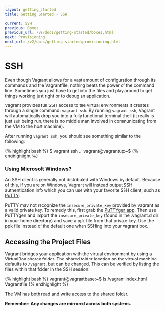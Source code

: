 ```yaml
---
layout: getting_started
title: Getting Started - SSH

current: SSH
previous: Boxes
previous_url: /v2/docs/getting-started/boxes.html
next: Provisioning
next_url: /v2/docs/getting-started/provisioning.html
---
```

# SSH

Even though Vagrant allows for a vast amount of configuration through its
commands and the Vagrantfile, nothing beats the power of the command line.
Sometimes you just have to get into the files and play around to get things
working just right or to debug an application.

Vagrant provides full SSH access to the virtual environments it creates
through a single command: `vagrant ssh`. By running `vagrant ssh`, Vagrant
will automatically drop you into a fully functional terminal shell (it
really is just `ssh`  being run, there is no middle man involved in communicating
from the VM to the host machine).

After running `vagrant ssh`, you should see something similar to the
following:

{% highlight bash %}
$ vagrant ssh
...
vagrant@vagrantup:~$
{% endhighlight %}

<div class="alert alert-block alert-notice">
  <h3>Using Microsoft Windows?</h3>
  <p>
    An SSH client is generally not distributed with Windows by default. Because of this,
    if you are on Windows, Vagrant will instead output SSH authentication info
    which you can use with your favorite SSH client, such as
    <a href="http://www.chiark.greenend.org.uk/~sgtatham/putty/">PuTTY</a>.
  </p>
  <p>
    PuTTY may not recognize the <code>insecure_private_key</code> provided by
    vagrant as a valid private key.  To remedy this, first grab the 
    <a href="http://www.chiark.greenend.org.uk/~sgtatham/putty/download.html">PuTTYgen app</a>.  
    Then use PuTTYgen and import the <code>insecure_private_key</code> (found
    in the .vagrant.d dir in your home directory) and save a ppk file from that
    private key.  Use the ppk file instead of the default one when SSHing into
    your vagrant box.
  </p>
</div>

## Accessing the Project Files

Vagrant bridges your application with the virtual environment by using a
VirtualBox shared folder. The shared folder location on the virtual machine
defaults to `/vagrant`, but can be changed. This can be verified by listing
the files within that folder in the SSH session:

{% highlight bash %}
vagrant@vagrantbase:~$ ls /vagrant
index.html Vagrantfile
{% endhighlight %}

The VM has both read and write access to the shared folder.

**Remember: Any changes are mirrored across both systems.**

